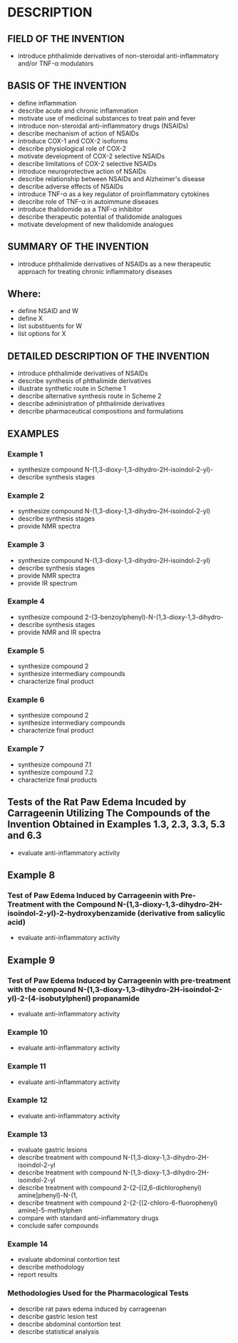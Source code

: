 # DESCRIPTION

## FIELD OF THE INVENTION

- introduce phthalimide derivatives of non-steroidal anti-inflammatory and/or TNF-α modulators

## BASIS OF THE INVENTION

- define inflammation
- describe acute and chronic inflammation
- motivate use of medicinal substances to treat pain and fever
- introduce non-steroidal anti-inflammatory drugs (NSAIDs)
- describe mechanism of action of NSAIDs
- introduce COX-1 and COX-2 isoforms
- describe physiological role of COX-2
- motivate development of COX-2 selective NSAIDs
- describe limitations of COX-2 selective NSAIDs
- introduce neuroprotective action of NSAIDs
- describe relationship between NSAIDs and Alzheimer's disease
- describe adverse effects of NSAIDs
- introduce TNF-α as a key regulator of proinflammatory cytokines
- describe role of TNF-α in autoimmune diseases
- introduce thalidomide as a TNF-α inhibitor
- describe therapeutic potential of thalidomide analogues
- motivate development of new thalidomide analogues

## SUMMARY OF THE INVENTION

- introduce phthalimide derivatives of NSAIDs as a new therapeutic approach for treating chronic inflammatory diseases

## Where:

- define NSAID and W
- define X
- list substituents for W
- list options for X

## DETAILED DESCRIPTION OF THE INVENTION

- introduce phthalimide derivatives of NSAIDs
- describe synthesis of phthalimide derivatives
- illustrate synthetic route in Scheme 1
- describe alternative synthesis route in Scheme 2
- describe administration of phthalimide derivatives
- describe pharmaceutical compositions and formulations

## EXAMPLES

### Example 1

- synthesize compound N-(1,3-dioxy-1,3-dihydro-2H-isoindol-2-yl)-
- describe synthesis stages

### Example 2

- synthesize compound N-(1,3-dioxy-1,3-dihydro-2H-isoindol-2-yl)
- describe synthesis stages
- provide NMR spectra

### Example 3

- synthesize compound N-(1,3-dioxy-1,3-dihydro-2H-isoindol-2-yl)
- describe synthesis stages
- provide NMR spectra
- provide IR spectrum

### Example 4

- synthesize compound 2-(3-benzoylphenyl)-N-(1,3-dioxy-1,3-dihydro-
- describe synthesis stages
- provide NMR and IR spectra

### Example 5

- synthesize compound 2
- synthesize intermediary compounds
- characterize final product

### Example 6

- synthesize compound 2
- synthesize intermediary compounds
- characterize final product

### Example 7

- synthesize compound 7.1
- synthesize compound 7.2
- characterize final products

## Tests of the Rat Paw Edema Incuded by Carrageenin Utilizing The Compounds of the Invention Obtained in Examples 1.3, 2.3, 3.3, 5.3 and 6.3

- evaluate anti-inflammatory activity

## Example 8

### Test of Paw Edema Induced by Carrageenin with Pre-Treatment with the Compound N-(1,3-dioxy-1,3-dihydro-2H-isoindol-2-yl)-2-hydroxybenzamide (derivative from salicylic acid)

- evaluate anti-inflammatory activity

## Example 9

### Test of Paw Edema Induced by Carrageenin with pre-treatment with the compound N-(1,3-dioxy-1,3-dihydro-2H-isoindol-2-yl)-2-(4-isobutylphenl) propanamide

- evaluate anti-inflammatory activity

### Example 10

- evaluate anti-inflammatory activity

### Example 11

- evaluate anti-inflammatory activity

### Example 12

- evaluate anti-inflammatory activity

### Example 13

- evaluate gastric lesions
- describe treatment with compound N-(1,3-dioxy-1,3-dihydro-2H-isoindol-2-yl
- describe treatment with compound N-(1,3-dioxy-1,3-dihydro-2H-isoindol-2-yl
- describe treatment with compound 2-{2-[(2,6-dichlorophenyl) amine]phenyl}-N-(1,
- describe treatment with compound 2-{2-[(2-chloro-6-fluorophenyl) amine]-5-methylphen
- compare with standard anti-inflammatory drugs
- conclude safer compounds

### Example 14

- evaluate abdominal contortion test
- describe methodology
- report results

### Methodologies Used for the Pharmacological Tests

- describe rat paws edema induced by carrageenan
- describe gastric lesion test
- describe abdominal contortion test
- describe statistical analysis

